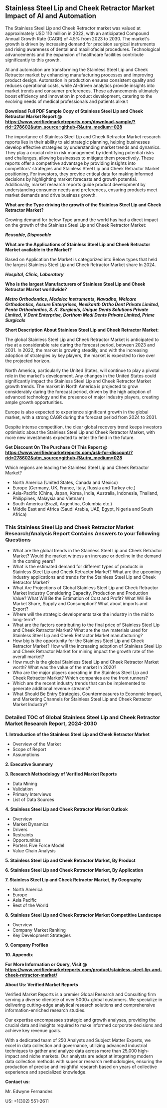 <h2>Stainless Steel Lip and Cheek Retractor Market Impact of AI and Automation</h2><p>The Stainless Steel Lip and Cheek Retractor market was valued at approximately USD 110 million in 2022, with an anticipated Compound Annual Growth Rate (CAGR) of 4.5% from 2023 to 2030. The market's growth is driven by increasing demand for precision surgical instruments and rising awareness of dental and maxillofacial procedures. Technological advancements and the expansion of healthcare facilities contribute significantly to this growth. <p>AI and automation are transforming the Stainless Steel Lip and Cheek Retractor market by enhancing manufacturing processes and improving product design. Automation in production ensures consistent quality and reduces operational costs, while AI-driven analytics provide insights into market trends and consumer preferences. These advancements ultimately boost efficiency and innovation in product development, catering to the evolving needs of medical professionals and patients alike.t</p><p id="" class=""><strong>Download Full PDF Sample Copy of Stainless Steel Lip and Cheek Retractor Market Report @ <a href="https://www.verifiedmarketreports.com/download-sample/?rid=278602&utm_source=github-R&utm_medium=028" target="_blank">https://www.verifiedmarketreports.com/download-sample/?rid=278602&utm_source=github-R&utm_medium=028</a></strong></p><p>The importance of&nbsp;Stainless Steel Lip and Cheek Retractor Market research reports lies in their ability to aid strategic planning, helping businesses develop effective strategies by understanding market trends and dynamics. They play a crucial role in risk management by identifying potential risks and challenges, allowing businesses to mitigate them proactively. These reports offer a competitive advantage by providing insights into competitors' strategies and Stainless Steel Lip and Cheek Retractor Market positioning. For investors, they provide critical data for making informed decisions by highlighting market forecasts and growth potential. Additionally, market research reports guide product development by understanding consumer needs and preferences, ensuring products meet market demands and drive business growth.</p><p><strong>What are the&nbsp;Type driving the growth of the Stainless Steel Lip and Cheek Retractor Market?</strong></p><p id="" class="">Growing demand for below Type around the world has had a direct impact on the growth of the Stainless Steel Lip and Cheek Retractor Market:</p><em><strong>Reusable, Disposable</strong></em></p><strong>What are the&nbsp;Applications&nbsp;of Stainless Steel Lip and Cheek Retractor Market available in the Market?</strong></p><p id="" class="">Based on Application the Market is categorized into Below types that held the largest Stainless Steel Lip and Cheek Retractor Market share In 2024.</p><em><strong>Hospital, Clinic, Laboratory</strong></em></p><strong>Who is the largest Manufacturers of Stainless Steel Lip and Cheek Retractor Market worldwide?</strong></p><p><em><strong>Metro Orthodontics, Medelec Instruments, Navadha, Welcare Orthodontics, Assure Enterprises, Neelkanth Ortho Dent Private Limited, Penta Orthodontics, S. K. Surgicals, Unique Dents Solutions Private Limited, V Dent Enterprise, Dorthom Medi Dents Private Limited, Prime Surgicals</strong></em></p><p id="" class=""><strong>Short Description About Stainless Steel Lip and Cheek Retractor Market:</strong></p><p>The global Stainless Steel Lip and Cheek Retractor Market is anticipated to rise at a considerable rate during the forecast period, between 2023 and 2031. In 2022, the market is growing steadily, and with the increasing adoption of strategies by key players, the market is expected to rise over the projected horizon.</p><p>North America, particularly the United States, will continue to play a pivotal role in the market's development. Any changes in the United States could significantly impact the Stainless Steel Lip and Cheek Retractor Market growth trends. The market in North America is projected to grow considerably during the forecast period, driven by the high adoption of advanced technology and the presence of major industry players, creating ample growth opportunities.</p><p>Europe is also expected to experience significant growth in the global market, with a strong CAGR during the forecast period from 2024 to 2031.</p><p>Despite intense competition, the clear global recovery trend keeps investors optimistic about the Stainless Steel Lip and Cheek Retractor Market, with more new investments expected to enter the field in the future.</p><p id="" class=""><strong>Get Discount On The Purchase Of This Report @ <a href="https://www.verifiedmarketreports.com/ask-for-discount/?rid=278602&utm_source=github-R&utm_medium=028" target="_blank">https://www.verifiedmarketreports.com/ask-for-discount/?rid=278602&utm_source=github-R&utm_medium=028</a></strong></p>Which regions are leading the Stainless Steel Lip and Cheek Retractor Market?</p><ul><li>North America (United States, Canada and Mexico)</li><li>Europe (Germany, UK, France, Italy, Russia and Turkey etc.)</li><li>Asia-Pacific (China, Japan, Korea, India, Australia, Indonesia, Thailand, Philippines, Malaysia and Vietnam)</li><li>South America (Brazil, Argentina, Columbia etc.)</li><li>Middle East and Africa (Saudi Arabia, UAE, Egypt, Nigeria and South Africa)</li></ul><h3 id="" class="">This Stainless Steel Lip and Cheek Retractor Market Research/Analysis Report Contains Answers to your following Questions</h3><ul><li>What are the global trends in the Stainless Steel Lip and Cheek Retractor Market? Would the market witness an increase or decline in the demand in the coming years?</li><li>What is the estimated demand for different types of products in Stainless Steel Lip and Cheek Retractor Market? What are the upcoming industry applications and trends for the Stainless Steel Lip and Cheek Retractor Market?</li><li>What Are Projections of Global Stainless Steel Lip and Cheek Retractor Market Industry Considering Capacity, Production and Production Value? What Will Be the Estimation of Cost and Profit? What Will Be Market Share, Supply and Consumption? What about imports and Export?</li><li>Where will the strategic developments take the industry in the mid to long-term?</li><li>What are the factors contributing to the final price of Stainless Steel Lip and Cheek Retractor Market? What are the raw materials used for Stainless Steel Lip and Cheek Retractor Market manufacturing?</li><li>How big is the opportunity for the Stainless Steel Lip and Cheek Retractor Market? How will the increasing adoption of Stainless Steel Lip and Cheek Retractor Market for mining impact the growth rate of the overall market?</li><li>How much is the global Stainless Steel Lip and Cheek Retractor Market worth? What was the value of the market In 2020?</li><li>Who are the major players operating in the Stainless Steel Lip and Cheek Retractor Market? Which companies are the front runners?</li><li>Which are the recent industry trends that can be implemented to generate additional revenue streams?</li><li>What Should Be Entry Strategies, Countermeasures to Economic Impact, and Marketing Channels for Stainless Steel Lip and Cheek Retractor Market Industry?</li></ul><h3 id="" class="">Detailed TOC of Global Stainless Steel Lip and Cheek Retractor Market Research Report, 2024-2030</h3><p id="" class=""><strong>1. Introduction of the Stainless Steel Lip and Cheek Retractor Market</strong></p><ul><li>Overview of the Market</li><li>Scope of Report</li><li>Assumptions</li></ul><p id="" class=""><strong>2. Executive Summary</strong></p><p id="" class=""><strong>3. Research Methodology of Verified Market Reports</strong></p><ul><li>Data Mining</li><li>Validation</li><li>Primary Interviews</li><li>List of Data Sources</li></ul><p id="" class=""><strong>4. Stainless Steel Lip and Cheek Retractor Market Outlook</strong></p><ul><li>Overview</li><li>Market Dynamics</li><li>Drivers</li><li>Restraints</li><li>Opportunities</li><li>Porters Five Force Model</li><li>Value Chain Analysis</li></ul><p id="" class=""><strong>5. Stainless Steel Lip and Cheek Retractor Market, By Product</strong></p><p id="" class=""><strong>6. Stainless Steel Lip and Cheek Retractor Market, By Application</strong></p><p id="" class=""><strong>7. Stainless Steel Lip and Cheek Retractor Market, By Geography</strong></p><ul><li>North America</li><li>Europe</li><li>Asia Pacific</li><li>Rest of the World</li></ul><p id="" class=""><strong>8. Stainless Steel Lip and Cheek Retractor Market Competitive Landscape</strong></p><ul><li>Overview</li><li>Company Market Ranking</li><li>Key Development Strategies</li></ul><p id="" class=""><strong>9. Company Profiles</strong></p><p id="" class=""><strong>10. Appendix</strong></p><p id="" class=""><strong>For More Information or Query, Visit @ <a href="https://www.verifiedmarketreports.com/product/stainless-steel-lip-and-cheek-retractor-market/" target="_blank">https://www.verifiedmarketreports.com/product/stainless-steel-lip-and-cheek-retractor-market/</a></strong></p><p id="" class=""><strong>About Us: Verified Market Reports</strong></p><p id="" class="">Verified Market Reports is a premier Global Research and Consulting firm serving a diverse clientele of over 5000+ global customers. We specialize in delivering cutting-edge analytical research solutions and comprehensive information-enriched research studies.</p><p id="" class="">Our expertise encompasses strategic and growth analyses, providing the crucial data and insights required to make informed corporate decisions and achieve key revenue goals.</p><p id="" class="">With a dedicated team of 250 Analysts and Subject Matter Experts, we excel in data collection and governance, utilizing advanced industrial techniques to gather and analyze data across more than 25,000 high-impact and niche markets. Our analysts are adept at integrating modern data collection methods with superior research methodologies, ensuring the production of precise and insightful research based on years of collective experience and specialized knowledge.</p><p id="" class=""><strong>Contact us:</strong></p><p id="" class="">Mr. Edwyne Fernandes</p><p id="" class="">US: +1(302) 551-2611</p>